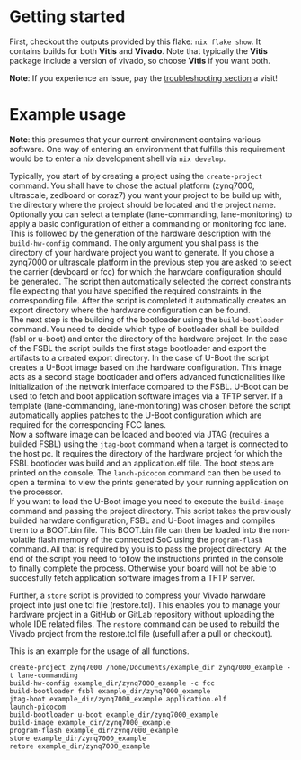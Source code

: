 # Getting started

First, checkout the outputs provided by this flake: `nix flake show`. It
contains builds for both __Vitis__ and __Vivado__. Note that typically the
__Vitis__ package include a version of vivado, so choose __Vitis__ if you want
both.

__Note__: If you experience an issue, pay the
 [troubleshooting section](docs/TROUBLESHOOTING.md) a visit!

# Example usage

__Note__: this presumes that your current environment contains various
software. One way of entering an environment that fulfills this requirement
would be to enter a nix development shell via `nix develop`.

Typically, you start of by creating a project using the `create-project` command. You shall have to chose the actual platform (zynq7000, ultrascale, zedboard or coraz7) you want your project to be build up with, the directory where the project should be located and the project name. Optionally you can select a template (lane-commanding, lane-monitoring) to apply a basic configuration of either a commanding or monitoring fcc lane.  
This is followed by the generation of the hardware description with the `build-hw-config` command. The only argument you shal pass is the directory of your hardware project you want to generate. If you chose a zynq7000 or ultrascale platform in the previous step you are asked to select the carrier (devboard or fcc) for which the harwdare configuration should be generated. The script then automatically selected the correct constraints file expecting that you have specified the required constraints in the corresponding file. After the script is completed it automatically creates an export directory where the hardware configuration can be found.  
The next step is the building of the bootloader using the `build-bootloader` command. You need to decide which type of bootloader shall be builded (fsbl or u-boot) and enter the directory of the hardware project. In the case of the FSBL the script builds the first stage bootloader and export the artifacts to a created export directory. In the case of U-Boot the script creates a U-Boot image based on the hardware configuration. This image acts as a second stage bootloader and offers advanced functionalities like initialization of the network interface compared to the FSBL. U-Boot can be used to fetch and boot application software images via a TFTP server. If a template (lane-commanding, lane-monitoring) was chosen before the script automatically applies patches to the U-Boot configuration which are required for the corresponding FCC lanes.  
Now a software image can be loaded and booted via JTAG (requires a builded FSBL) using the `jtag-boot` command when a target is connected to the host pc. It requires the directory of the hardware project for which the FSBL bootloder was build and an application.elf file. The boot steps are printed on the console. The `lanch-picocom` command can then be used to open a terminal to view the prints generated by your running application on the processor.  
If you want to load the U-Boot image you need to execute the `build-image` command and passing the project directory. This script takes the previously builded harwdare configuration, FSBL and U-Boot images and compiles them to a BOOT.bin file. This BOOT.bin file can then be loaded into the non-volatile flash memory of the connected SoC using the `program-flash` command. All that is required by you is to pass the project directory. At the end of the script you need to follow the instructions printed in the console to finally complete the process. Otherwise your board will not be able to succesfully fetch application software images from a TFTP server. 

Further, a `store` script is provided to compress your Vivado harwdare project into just one tcl file (restore.tcl). This enables you to manage your hardware project in a GitHub or GitLab repository without uploading the whole IDE related files. The `restore` command can be used to rebuild the Vivado project from the restore.tcl file (usefull after a pull or checkout). 

This is an example for the usage of all functions.
```console
create-project zynq7000 /home/Documents/example_dir zynq7000_example -t lane-commanding
build-hw-config example_dir/zynq7000_example -c fcc
build-bootloader fsbl example_dir/zynq7000_example
jtag-boot example_dir/zynq7000_example application.elf
launch-picocom 
build-bootloader u-boot example_dir/zynq7000_example
build-image example_dir/zynq7000_example
program-flash example_dir/zynq7000_example
store example_dir/zynq7000_example
retore example_dir/zynq7000_example
```

